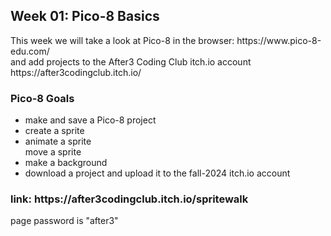 <h2>Week 01: Pico-8 Basics</h2>
<p>This week we will take a look at Pico-8 in the browser: https://www.pico-8-edu.com/ <br> and add projects to the After3 Coding Club itch.io account https://after3codingclub.itch.io/</p>
<h3>Pico-8 Goals</h3>
<ul><li>make and save a Pico-8 project</li><li>create a sprite</li><li>animate a sprite</li><l1>move a sprite</l1><li>make a background</li><li>download a project and upload it to the fall-2024 itch.io account</li></ul>
<h3>link: https://after3codingclub.itch.io/spritewalk</h3>
<p>page password is "after3"</p>
